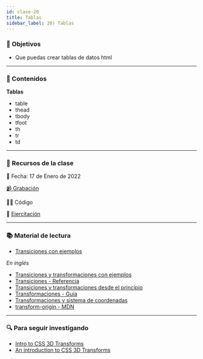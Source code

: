 ```yaml
---
id: clase-20
title: Tablas
sidebar_label: 20) Tablas
---
```


### 🏁 Objetivos

- Que puedas crear tablas de datos html

---

### 📝 Contenidos

**Tablas**

- table
- thead
- tbody
- tfoot
- th
- tr
- td

---

### 🚀 Recursos de la clase

📆 Fecha: 17 de Enero de 2022

[📹 Grabación](https://us02web.zoom.us/rec/share/-q29q8sasIXa-O0Uf3ERqdT_u0JmGG5JW7nVTPxuGpP8oazOZwYshFKyUaUl5b0B.kRABTdjS9g0FiLlE?startTime=1642457238000)

👩‍💻 Código

💪 [Ejercitación](https://github.com/Ada-IT/ejercicios-frontend/blob/master/modulo-2/ejercicios/27-transiciones-transformaciones.md)

---

### 📚 Material de lectura

- [Transiciones con ejemplos](https://ada7matm.github.io/pages/transition.html)

_En inglés_

- [Transiciones y transformaciones con ejemplos](https://thoughtbot.com/blog/transitions-and-transforms)
- [Transiciones - Referencia](https://cssreference.io/transitions/)
- [Transiciones y transformaciones desde el principio](https://webdesign.tutsplus.com/articles/css3-transitions-and-transforms-from-scratch--webdesign-4975)
- [Transformaciones - Guía](https://chenhuijing.com/blog/basics-of-css-transforms/#%F0%9F%96%8A)
- [Transformaciones y sistema de coordenadas](https://tympanus.net/codrops/css_reference/transform/)
- [transform-origin - MDN](https://developer.mozilla.org/en-US/docs/Web/CSS/transform-origin)

---

### 🔍 Para seguir investigando

- [Intro to CSS 3D Transforms](https://3dtransforms.desandro.com/)
- [An introduction to CSS 3D Transforms](https://24ways.org/2010/intro-to-css-3d-transforms/)
